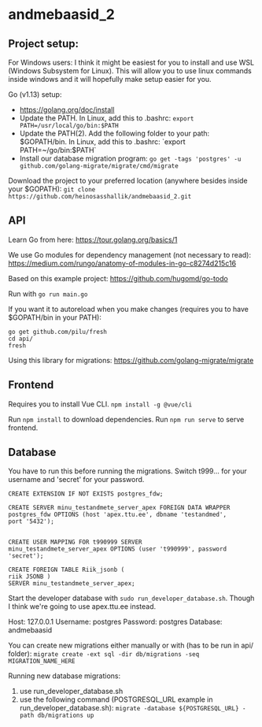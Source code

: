 # andmebaasid_2

## Project setup:

For Windows users:
I think it might be easiest for you to install and use WSL (Windows Subsystem for Linux). This will allow you to use linux commands inside windows and it will hopefully make setup easier for you.

Go (v1.13) setup:
* https://golang.org/doc/install
* Update the PATH. In Linux, add this to .bashrc: `export PATH=/usr/local/go/bin:$PATH`
* Update the PATH(2). Add the following folder to your path: $GOPATH/bin. In Linux, add this to .bashrc: `export PATH=~/go/bin:$PATH`
* Install our database migration program: `go get -tags 'postgres' -u github.com/golang-migrate/migrate/cmd/migrate`

Download the project to your preferred location (anywhere besides inside your $GOPATH): `git clone https://github.com/heinosasshallik/andmebaasid_2.git`

## API

Learn Go from here:
https://tour.golang.org/basics/1

We use Go modules for dependency management (not necessary to read):
https://medium.com/rungo/anatomy-of-modules-in-go-c8274d215c16

Based on this example project:
https://github.com/hugomd/go-todo

Run with `go run main.go`

If you want it to autoreload when you make changes (requires you to have $GOPATH/bin in your PATH):
```
go get github.com/pilu/fresh
cd api/
fresh
```

Using this library for migrations:
https://github.com/golang-migrate/migrate

## Frontend

Requires you to install Vue CLI. `npm install -g @vue/cli`

Run `npm install` to download dependencies.
Run `npm run serve` to serve frontend.

## Database


You have to run this before running the migrations. Switch t999... for your username and 'secret' for your password.

```
CREATE EXTENSION IF NOT EXISTS postgres_fdw;       

CREATE SERVER minu_testandmete_server_apex FOREIGN DATA WRAPPER
postgres_fdw OPTIONS (host 'apex.ttu.ee', dbname 'testandmed',
port '5432');


CREATE USER MAPPING FOR t990999 SERVER
minu_testandmete_server_apex OPTIONS (user 't990999', password
'secret');

CREATE FOREIGN TABLE Riik_jsonb (
riik JSONB )
SERVER minu_testandmete_server_apex;
```

Start the developer database with `sudo run_developer_database.sh`. Though I think we're going to use apex.ttu.ee instead.

Host: 127.0.0.1
Username: postgres
Password: postgres
Database: andmebaasid

You can create new migrations either manually or with (has to be run in api/ folder):
`migrate create -ext sql -dir db/migrations -seq MIGRATION_NAME_HERE`

Running new database migrations:
1) use run_developer_database.sh
2) use the following command (POSTGRESQL_URL example in run_developer_database.sh):
`migrate -database ${POSTGRESQL_URL} -path db/migrations up`

